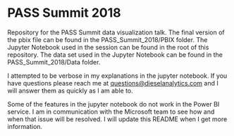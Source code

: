 # PASS Summit 2018
Repository for the PASS Summit data visualization talk. The final version of the pbix file can be found in the PASS_Summit_2018/PBIX folder. The Jupyter Notebook used in the session can be found in the root of this repository. The data set used in the Jupyter Notebook can be found in the PASS_Summit_2018/Data folder.

I attempted to be verbose in my explanations in the jupyter notebook. If you have questions please reach me at questions@dieselanalytics.com and I will answer them as quickly as I am able to.

Some of the features in the jupyter notebook do not work in the Power BI service. I am in communication with the Microsoft team to see how and when that issue will be resolved. I will update this README when I get more information. 

